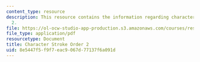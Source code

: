 ```yaml
---
content_type: resource
description: This resource contains the information regarding character stroke order
  2.
file: https://ol-ocw-studio-app-production.s3.amazonaws.com/courses/res-21g-003-learning-chinese-a-foundation-course-in-mandarin-spring-2011/8e5447f5f9f7eac9067d77137f6a091d_MITRES_21G_003S11_stroke02.pdf
file_type: application/pdf
resourcetype: Document
title: Character Stroke Order 2
uid: 8e5447f5-f9f7-eac9-067d-77137f6a091d
---
```

